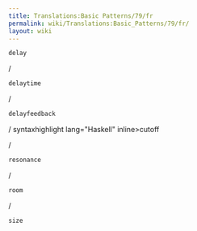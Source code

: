 ```yaml
---
title: Translations:Basic Patterns/79/fr
permalink: wiki/Translations:Basic_Patterns/79/fr/
layout: wiki
---
```


``` Haskell
delay
```

/

``` Haskell
delaytime
```

/

``` Haskell
delayfeedback
```

/ syntaxhighlight lang="Haskell" inline\>cutoff

</syntaxhighlight>

/

``` Haskell
resonance
```

/

``` Haskell
room
```

/

``` Haskell
size
```
